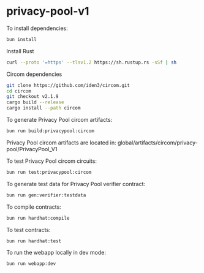 # privacy-pool-v1

To install dependencies:

```bash
bun install
```

Install Rust

```bash
curl --proto '=https' --tlsv1.2 https://sh.rustup.rs -sSf | sh
```

Circom dependencies

```bash
git clone https://github.com/iden3/circom.git
cd circom
git checkout v2.1.9
cargo build --release
cargo install --path circom
```

To generate Privacy Pool circom artifacts:

```bash
bun run build:privacypool:circom
```

Privacy Pool circom artifacts are located in:
global/artifacts/circom/privacy-pool/PrivacyPool_V1

To test Privacy Pool circom circuits:

```bash
bun run test:privacypool:circom
```

To generate test data for Privacy Pool verifier contract:

```bash
bun run gen:verifier:testdata
```

To compile contracts:

```bash
bun run hardhat:compile
```

To test contracts:

```bash
bun run hardhat:test
```

To run the webapp locally in dev mode:

```bash
bun run webapp:dev
```
